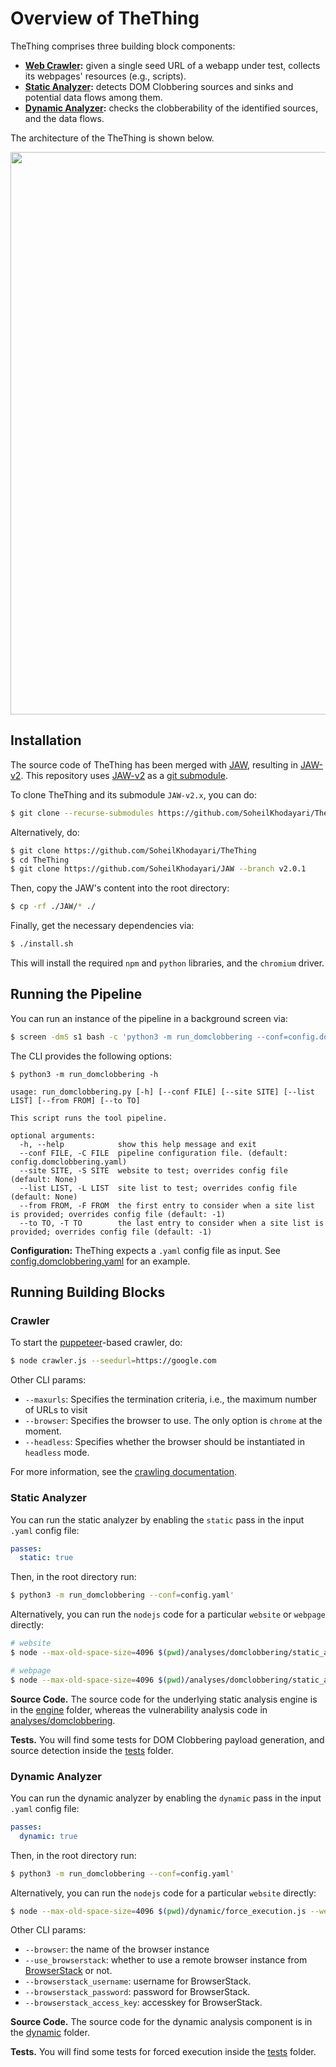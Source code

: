 # Overview of TheThing

TheThing comprises three building block components: 

- **[Web Crawler](https://github.com/SoheilKhodayari/JAW/tree/master/crawler):** given a single seed URL of a webapp under test, collects its webpages' resources (e.g., scripts).
- **[Static Analyzer](https://github.com/SoheilKhodayari/JAW/tree/master/analyses/domclobbering):** detects DOM Clobbering sources and sinks and potential data flows among them.
- **[Dynamic Analyzer](https://github.com/SoheilKhodayari/JAW/tree/master/dynamic):** checks the clobberability of the identified sources, and the data flows. 


The architecture of the TheThing is shown below.

<p align="center">
  <img align="center" width="900" src="https://github.com/SoheilKhodayari/TheThing/blob/master/docs/assets/architecture.png?raw=true">
</p>


## Installation

The source code of TheThing has been merged with [JAW](https://soheilkhodayari.github.io/JAW/), resulting in [JAW-v2](https://github.com/SoheilKhodayari/JAW/releases/tag/v2.0.1). This repository uses [JAW-v2](https://github.com/SoheilKhodayari/JAW/releases/tag/v2.0.1) as a [git submodule](https://git-scm.com/book/en/v2/Git-Tools-Submodules).


To clone TheThing and its submodule `JAW-v2.x`, you can do:
```bash
$ git clone --recurse-submodules https://github.com/SoheilKhodayari/TheThing
```

Alternatively, do:
```bash
$ git clone https://github.com/SoheilKhodayari/TheThing
$ cd TheThing
$ git clone https://github.com/SoheilKhodayari/JAW --branch v2.0.1  
```

Then, copy the JAW's content into the root directory:
```bash
$ cp -rf ./JAW/* ./
```

Finally, get the necessary dependencies via:
```bash
$ ./install.sh
```

This will install the required `npm` and `python` libraries, and the `chromium` driver.


## Running the Pipeline

You can run an instance of the pipeline in a background screen via: 
```bash
$ screen -dmS s1 bash -c 'python3 -m run_domclobbering --conf=config.domclobbering.yaml; exec sh'
```

The CLI provides the following options:

```
$ python3 -m run_domclobbering -h

usage: run_domclobbering.py [-h] [--conf FILE] [--site SITE] [--list LIST] [--from FROM] [--to TO]

This script runs the tool pipeline.

optional arguments:
  -h, --help            show this help message and exit
  --conf FILE, -C FILE  pipeline configuration file. (default: config.domclobbering.yaml)
  --site SITE, -S SITE  website to test; overrides config file (default: None)
  --list LIST, -L LIST  site list to test; overrides config file (default: None)
  --from FROM, -F FROM  the first entry to consider when a site list is provided; overrides config file (default: -1)
  --to TO, -T TO        the last entry to consider when a site list is provided; overrides config file (default: -1)

```


**Configuration:** TheThing expects a `.yaml` config file as input. See [config.domclobbering.yaml](https://github.com/SoheilKhodayari/TheThing/blob/master/config.domclobbering.yaml) for an example.


## Running Building Blocks


### Crawler 

To start the [puppeteer](https://github.com/puppeteer/puppeteer)-based crawler, do:

```bash
$ node crawler.js --seedurl=https://google.com
```

Other CLI params:

- `--maxurls`: Specifies the termination criteria, i.e., the maximum number of URLs to visit
- `--browser`: Specifies the browser to use. The only option is `chrome` at the moment.
- `--headless`: Specifies whether the browser should be instantiated in `headless` mode.


For more information, see the [crawling documentation](https://github.com/SoheilKhodayari/TheThing/tree/master/docs/crawling/crawlers.md).



### Static Analyzer 

You can run the static analyzer by enabling the `static` pass in the input `.yaml` config file:

```yaml
passes:
  static: true
```

Then, in the root directory run:

```bash
$ python3 -m run_domclobbering --conf=config.yaml'
```


Alternatively, you can run the `nodejs` code for a particular `website` or `webpage` directly:

```bash
# website
$ node --max-old-space-size=4096 $(pwd)/analyses/domclobbering/static_analysis.js --seedurl=https://example.com

# webpage
$ node --max-old-space-size=4096 $(pwd)/analyses/domclobbering/static_analysis.js --singlefolder=$(pwd)/data/website-folder/webpage-folder
```


**Source Code.** The source code for the underlying static analysis engine is in the [engine](https://github.com/SoheilKhodayari/JAW/tree/master/engine) folder, whereas the vulnerability analysis code in [analyses/domclobbering](https://github.com/SoheilKhodayari/JAW/tree/master/analyses/domclobbering).

**Tests.** You will find some tests for DOM Clobbering payload generation, and source detection inside the [tests](https://github.com/SoheilKhodayari/JAW/tree/master/tests) folder.


### Dynamic Analyzer


You can run the dynamic analyzer by enabling the `dynamic` pass in the input `.yaml` config file:

```yaml
passes:
  dynamic: true
```

Then, in the root directory run:

```bash
$ python3 -m run_domclobbering --conf=config.yaml'
```

Alternatively, you can run the `nodejs` code for a particular `website` directly:


```bash
$ node --max-old-space-size=4096 $(pwd)/dynamic/force_execution.js --website=https://example.com
```

Other CLI params:

- `--browser`: the name of the browser instance
- `--use_browserstack`: whether to use a remote browser instance from [BrowserStack](https://www.browserstack.com) or not.
- `--browserstack_username`: username for BrowserStack.
- `--browserstack_password`: password for BrowserStack.
- `--browserstack_access_key`: accesskey for BrowserStack.


**Source Code.** The source code for the dynamic analysis component is in the [dynamic](https://github.com/SoheilKhodayari/JAW/tree/master/dynamic) folder.

**Tests.** You will find some tests for forced execution inside the [tests](https://github.com/SoheilKhodayari/JAW/tree/master/tests/dynamic-analysis) folder.















